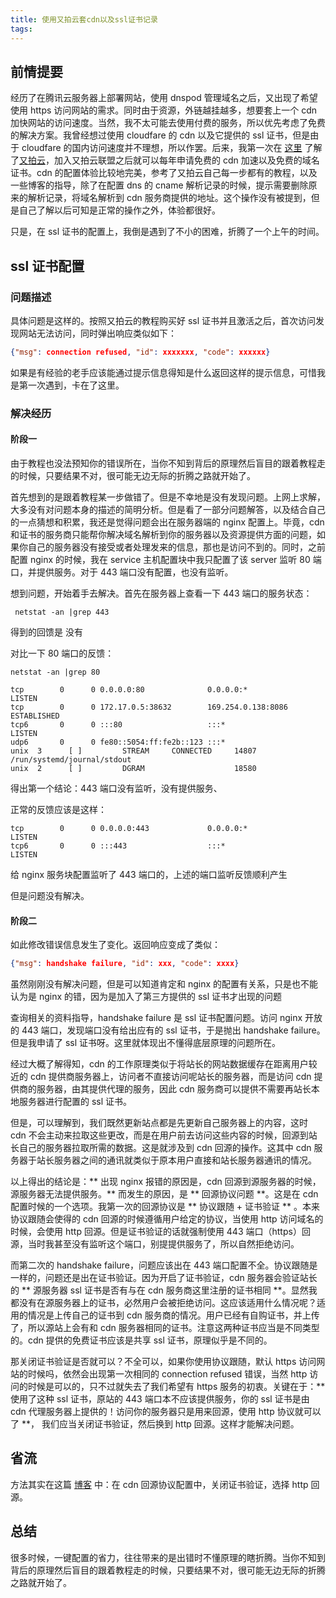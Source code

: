 ```yaml
---
title: 使用又拍云套cdn以及ssl证书记录
tags:
---
```


## 前情提要

经历了在腾讯云服务器上部署网站，使用 dnspod 管理域名之后，又出现了希望使用 https 访问网站的需求。同时由于资源，外链越挂越多，想要套上一个 cdn 加快网站的访问速度。当然，我不太可能去使用付费的服务，所以优先考虑了免费的解决方案。我曾经想过使用 cloudfare 的 cdn 以及它提供的 ssl 证书，但是由于 cloudfare 的国内访问速度并不理想，所以作罢。后来，我第一次在 [这里](https://blog.imzjw.cn/posts/hexocdn/#%E9%9D%99%E6%80%81%E8%B5%84%E6%BA%90%E5%BC%82%E6%AD%A5%E5%8A%A0%E8%BD%BD) 了解了[又拍云](upyun.com)，加入又拍云联盟之后就可以每年申请免费的 cdn 加速以及免费的域名证书。cdn 的配置体验比较地完美，参考了又拍云自己每一步都有的教程，以及一些博客的指导，除了在配置 dns 的 cname 解析记录的时候，提示需要删除原来的解析记录，将域名解析到 cdn 服务商提供的地址。这个操作没有被提到，但是自己了解以后可知是正常的操作之外，体验都很好。

只是，在 ssl 证书的配置上，我倒是遇到了不小的困难，折腾了一个上午的时间。

## ssl 证书配置

### 问题描述

具体问题是这样的。按照又拍云的教程购买好 ssl 证书并且激活之后，首次访问发现网站无法访问，同时弹出响应类似如下：

```json
{"msg": connection refused, "id": xxxxxxx, "code": xxxxxx}
```

如果是有经验的老手应该能通过提示信息得知是什么返回这样的提示信息，可惜我是第一次遇到，卡在了这里。

### 解决经历

#### 阶段一

由于教程也没法预知你的错误所在，当你不知到背后的原理然后盲目的跟着教程走的时候，只要结果不对，很可能无边无际的折腾之路就开始了。

首先想到的是跟着教程某一步做错了。但是不幸地是没有发现问题。上网上求解，大多没有对问题本身的描述的简明分析。但是看了一部分问题解答，以及结合自己的一点猜想和积累，我还是觉得问题会出在服务器端的 nginx 配置上。毕竟，cdn 和证书的服务商只能帮你解决域名解析到你的服务器以及资源提供方面的问题，如果你自己的服务器没有接受或者处理发来的信息，那也是访问不到的。同时，之前配置 nginx 的时候，我在 service 主机配置块中我只配置了该 server 监听 80 端口，并提供服务。对于 443 端口没有配置，也没有监听。

想到问题，开始着手去解决。首先在服务器上查看一下 443 端口的服务状态：

```shell
 netstat -an |grep 443
```

得到的回馈是 没有

对比一下 80 端口的反馈：

```shell
netstat -an |grep 80

tcp        0      0 0.0.0.0:80              0.0.0.0:*               LISTEN
tcp        0      0 172.17.0.5:38632        169.254.0.138:8086      ESTABLISHED
tcp6       0      0 :::80                   :::*                    LISTEN
udp6       0      0 fe80::5054:ff:fe2b::123 :::*
unix  3      [ ]         STREAM     CONNECTED     14807    /run/systemd/journal/stdout
unix  2      [ ]         DGRAM                    18580
```

得出第一个结论：443 端口没有监听，没有提供服务、

正常的反馈应该是这样：

```shell
tcp        0      0 0.0.0.0:443             0.0.0.0:*               LISTEN
tcp6       0      0 :::443                  :::*                    LISTEN
```

给 nginx 服务块配置监听了 443 端口的，上述的端口监听反馈顺利产生

但是问题没有解决。

#### 阶段二

如此修改错误信息发生了变化。返回响应变成了类似：

```json
{"msg": handshake failure, "id": xxx, "code": xxxx}
```

虽然刚刚没有解决问题，但是可以知道肯定和 nginx 的配置有关系，只是也不能认为是 nginx 的错，因为是加入了第三方提供的 ssl 证书才出现的问题

查询相关的资料指导，handshake failure 是 ssl 证书配置问题。访问 nginx 开放的 443 端口，发现端口没有给出应有的 ssl 证书，于是抛出 handshake failure。但是我申请了 ssl 证书呀。这里就体现出不懂得底层原理的问题所在。

经过大概了解得知，cdn 的工作原理类似于将站长的网站数据缓存在距离用户较近的 cdn 提供商服务器上，访问者不直接访问呢站长的服务器，而是访问 cdn 提供商的服务器，由其提供代理的服务，因此 cdn 服务商可以提供不需要再站长本地服务器进行配置的 ssl 证书。

但是，可以理解到，我们既然更新站点都是先更新自己服务器上的内容，这时 cdn 不会主动来拉取这些更改，而是在用户前去访问这些内容的时候，回源到站长自己的服务器拉取所需的数据。这是就涉及到 cdn 回源的操作。这其中 cdn 服务器于站长服务器之间的通讯就类似于原本用户直接和站长服务器通讯的情况。

以上得出的结论是：** 出现 nginx 报错的原因是，cdn 回源到源服务器的时候，源服务器无法提供服务。** 而发生的原因，是 ** 回源协议问题 **。这是在 cdn 配置时候的一个选项。我第一次的回源协议是 ** 协议跟随 + 证书验证 ** 。本来协议跟随会使得的 cdn 回源的时候遵循用户给定的协议，当使用 http 访问域名的时候，会使用 http 回源。但是证书验证的话就强制使用 443 端口（https）回源，当时我甚至没有监听这个端口，别提提供服务了，所以自然拒绝访问。

而第二次的 handshake failure，问题应该出在 443 端口配置不全。协议跟随是一样的，问题还是出在证书验证。因为开启了证书验证，cdn 服务器会验证站长的 ** 源服务器 ssl 证书是否有与在 cdn 服务商这里注册的证书相同 **。显然我都没有在源服务器上的证书，必然用户会被拒绝访问。这应该适用什么情况呢？适用的情况是上传自己的证书到 cdn 服务商的情况。用户已经有自购证书，并上传了，所以源站上会有和 cdn 服务器相同的证书。注意这两种证书应当是不同类型的。cdn 提供的免费证书应该是共享 ssl 证书，原理似乎是不同的。

那关闭证书验证是否就可以？不全可以，如果你使用协议跟随，默认 https 访问网站的时候吗，依然会出现第一次相同的 connection refused 错误，当然 http 访问的时候是可以的，只不过就失去了我们希望有 https 服务的初衷。关键在于：** 使用了这种 ssl 证书，原站的 443 端口本不应该提供服务，你的 ssl 证书是由 cdn 代理服务器上提供的！访问你的服务器只是用来回源，使用 http 协议就可以了 **， 我们应当关闭证书验证，然后换到 http 回源。这样才能解决问题。

## 省流

方法其实在这篇 [博客](https://www.idbai.cn/posts/34907.html) 中：在 cdn 回源协议配置中，关闭证书验证，选择 http 回源。

## 总结

很多时候，一键配置的省力，往往带来的是出错时不懂原理的瞎折腾。当你不知到背后的原理然后盲目的跟着教程走的时候，只要结果不对，很可能无边无际的折腾之路就开始了。

